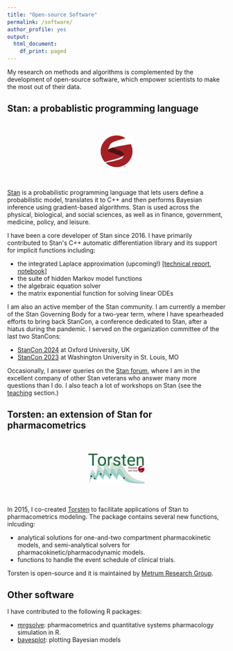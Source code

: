 ```yaml
---
title: "Open-source Software"
permalink: /software/
author_profile: yes
output:
  html_document:
    df_print: paged
---
```


My research on methods and algorithms is complemented by the development of open-source software, which empower scientists to make the most out of their data.

## Stan: a probablistic programming language

<br><center>
<img src="../images/stan.png" alt="hi" class="inline" style="width:50;height:75px;">
</center><br>

[Stan](https://mc-stan.org/) is a probabilistic programming language that lets users define a probabilistic model, translates it to C++ and then performs Bayesian inference using gradient-based algorithms. Stan is used across the physical, biological, and social sciences, as well as in finance, government, medicine, policy, and leisure.

I have been a core developer of Stan since 2016.
I have primarily contributed to Stan's C++ automatic differentiation library and its support for implicit functions including:
* the integrated Laplace approximation (upcoming!) [[technical report](https://arxiv.org/abs/2306.14976), [notebook](https://htmlpreview.github.io/?https://github.com/charlesm93/StanCon2020/blob/master/notebook-2022/lgm_stan.html)]
* the suite of hidden Markov model functions
* the algebraic equation solver
* the matrix exponential function for solving linear ODEs

I am also an active member of the Stan community.
I am currently a member of the Stan Governing Body for a two-year term, where I have spearheaded efforts to bring back StanCon, a conference dedicated to Stan, after a hiatus during the pandemic.
I served on the organization committee of the last two StanCons:
* [StanCon 2024](https://mc-stan.org/events/stancon2024/) at Oxford University, UK
* [StanCon 2023](https://mc-stan.org/events/stancon2023/) at Washington University in St. Louis, MO

Occasionally, I answer queries on the [Stan forum](https://discourse.mc-stan.org/), where I am in the excellent company of other Stan veterans who answer many more questions than I do. I also teach a lot of workshops on Stan (see the [teaching](https://charlesm93.github.io/teaching/) section.)

## Torsten: an extension of Stan for pharmacometrics

<br><center>
<img src="../images/torstenLogo.png" alt="hi" class="inline" style="width:150;height:75px;">
</center><br>

In 2015, I co-created [Torsten](https://metrumresearchgroup.github.io/Torsten/) to facilitate applications of Stan to pharmacometrics modeling.
The package contains several new functions, inlcuding:
* analytical solutions for one-and-two compartment pharmacokinetic models, and semi-analytical solvers for pharmacokinetic/pharmacodynamic models.
* functions to handle the event schedule of clinical trials.

Torsten is open-source and it is maintained by [Metrum Research Group](https://www.metrumrg.com/).

## Other software

I have contributed to the following R packages:
* [mrgsolve](https://mrgsolve.github.io/): pharmacometrics and quantitative systems pharmacology simulation in R.
* [bayesplot](https://mc-stan.org/bayesplot/): plotting Bayesian models
